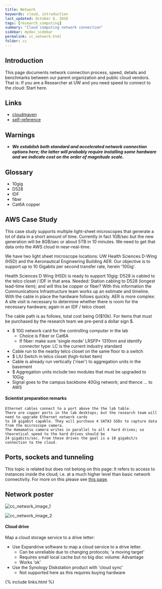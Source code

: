 ```yaml
---
title: Network 
keywords: cloud, introduction
last_updated: October 6, 2016
tags: [research_computing]
summary: "Cloud computing network connection"
sidebar: mydoc_sidebar
permalink: cc_network.html
folder: cc
---
```



## Introduction


This page documents network connection process, speed, details and benchmarks between our parent organization 
and public cloud vendors. That is: If you are a Researcher at UW and you need speed to connect to the cloud:
Start here. 


## Links
- [cloudmaven](http://cloudmaven.org)
- [self-reference](cc_network.html)


## Warnings


- ***We estabilsh both standard and accelerated network connection options here; the latter will probably
require installing some hardware and we indicate cost on the order of magnitude scale.***


## Glossary


- 10gig
- D528
- IDF
- fiber
- Cat6A copper


## AWS Case Study


This case study supports multiple light-sheet microscopes that generate a lot of data in a short
amount of time. Currently in fact 1GB/sec but the new generation will be 8GB/sec or about 5TB in
10 minutes.  We need to get that data onto the AWS cloud in near-real-time. 


We have two light sheet microscope locations: UW Health Sciences D-Wing (HSD) and the Aeronautical Engineering 
Building AER. Our objective is to support up to 10 Gigabits per second transfer rate, herein '10Gig'. 


Health Sciences D Wing (HSD) is ready to support 10gig: D528 is cabled to the telco closet / IDF in 
that area. Needed: Station cabling to D528 (longest lead-time item); and will this be copper or fiber?
With this information the Communications Infrastructure team works up an estimate and timeline. With
the cable in place the hardware follows quickly.  AER is more complex: A site visit is necessary to
determine whether there is room for the necessary hardware; again in an IDF / telco closet. 


The cable path is as follows, total cost being O($10k). For items that must be purchased by the
research team we pre-pend a dollar sign $.


- $ 10G network card for the controlling computer in the lab
  - Choice is Fiber or Cat6A 
  - If fiber: make sure 'single mode' LRSFP+ 1310nm and identify connector type: LC is the current industry standard
- Cable run to the nearby telco closet on the same floor to a switch
- $ LIU Switch in telco closet (high-ticket item) 
- Cable is already run vertically ('riser') to aggregation units in the basement
- $ Aggregation units include two modules that must be upgraded to 10Gig
- Signal goes to the campus backbone 40Gig network; and thence ... to AWS


#### Scientist preparation remarks


```
Ethernet cables connect to a port above the the lab table.
There are copper ports in the lab desktops; but the research team will need to upgrade Ethernet network cards 
to 10 gigabit capable. They will purchase 4 SATA3 SSDs to capture data from the microscope camera. 
The Hamamatsu camera writes in parallel to all 4 hard drives; so theoretical speed to the hard drives should be 
24 gigabits/sec. From these drives the goal is a 10 gigabit/s connection to the cloud.
```


## Ports, sockets and tunneling


This topic is related but does not belong on this page: It refers to access to instances inside the cloud; 
i.e. at a much higher level than basic network connectivity. For more on this please see [this page](cc_technical.html).


## Network poster


![cc_network_image_1](/documentation/images/cc/cc_network001.png)

![cc_network_image_2](/documentation/images/cc/cc_network002.png)



#### Cloud drive

Map a cloud storage service to a drive letter: 

- Use Expandrive software to map a cloud service to a drive letter.
  - Can be unreliable due to changing protocols; 'a moving target'
  - Requires small local cache but no big disc volume: Advantage
  - Works 'ok' 
- Use the Synology Diskstation product with 'cloud sync'
  - Not supported here as this requires buying hardware


{% include links.html %}
